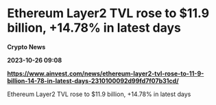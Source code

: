 # Ethereum Layer2 TVL rose to $11.9 billion, +14.78% in latest days
**Crypto News**

**2023-10-26 09:08**

**https://www.ainvest.com/news/ethereum-layer2-tvl-rose-to-11-9-billion-14-78-in-latest-days-2310100092d99fd7f07b31cd/**

Ethereum Layer2 TVL rose to $11.9 billion, +14.78% in latest days